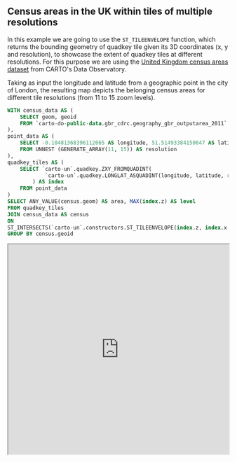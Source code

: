 ## Census areas in the UK within tiles of multiple resolutions

In this example we are going to use the `ST_TILEENVELOPE` function, which returns the bounding geometry of quadkey tile given its 3D coordinates (x, y and resolution), to showcase the extent of quadkey tiles at different resolutions. For this purpose we are using the [United Kingdom census areas dataset](https://carto.com/spatial-data-catalog/browser/geography/drd_output_area_73f0b4a3/) from CARTO's Data Observatory. 

Taking as input the longitude and latitude from a geographic point in the city of London, the resulting map depicts the belonging census areas for different tile resolutions (from 11 to 15 zoom levels).

```sql
WITH census_data AS (
    SELECT geom, geoid
    FROM `carto-do-public-data.gbr_cdrc.geography_gbr_outputarea_2011`
),
point_data AS (
    SELECT -0.10481368396112065 AS longitude, 51.51493384150647 AS latitude, resolution
    FROM UNNEST (GENERATE_ARRAY(11, 15)) AS resolution
),
quadkey_tiles AS (
    SELECT `carto-un`.quadkey.ZXY_FROMQUADINT(
            `carto-un`.quadkey.LONGLAT_ASQUADINT(longitude, latitude, resolution)
        ) AS index
    FROM point_data
)
SELECT ANY_VALUE(census.geom) AS area, MAX(index.z) AS level
FROM quadkey_tiles
JOIN census_data AS census
ON 
ST_INTERSECTS(`carto-un`.constructors.ST_TILEENVELOPE(index.z, index.x, index.y), census.geom)
GROUP BY census.geoid
```

<iframe height=480px width=100% style='margin-bottom:20px' src="https://team.carto.com/u/agraciano/builder/2febc1c3-e3b6-45e1-ab11-9e6dd910a601/layers#/" title="Census areas intersected by the tile envelopes."></iframe>
